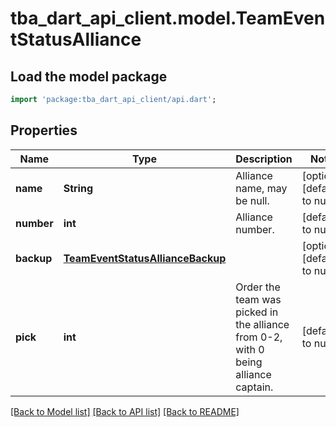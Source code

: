 # tba_dart_api_client.model.TeamEventStatusAlliance

## Load the model package
```dart
import 'package:tba_dart_api_client/api.dart';
```

## Properties
Name | Type | Description | Notes
------------ | ------------- | ------------- | -------------
**name** | **String** | Alliance name, may be null. | [optional] [default to null]
**number** | **int** | Alliance number. | [default to null]
**backup** | [**TeamEventStatusAllianceBackup**](TeamEventStatusAllianceBackup.md) |  | [optional] [default to null]
**pick** | **int** | Order the team was picked in the alliance from 0-2, with 0 being alliance captain. | [default to null]

[[Back to Model list]](../README.md#documentation-for-models) [[Back to API list]](../README.md#documentation-for-api-endpoints) [[Back to README]](../README.md)


